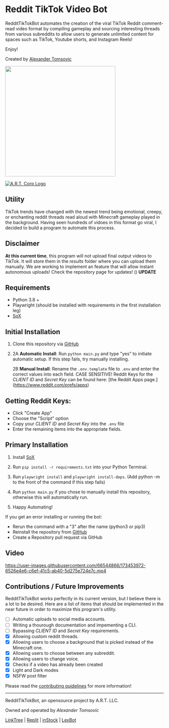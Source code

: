 # Reddit TikTok Video Bot 

RedditTikTokBot automates the creation of the viral TikTok Reddit comment-read video format by compiling gameplay and sourcing interesting threads from various subreddits to allow users to generate unlimited content for spaces such as TikTok, Youtube shorts, and Instagram Reels!  

Enjoy!

Created by [Alexander Tomsovic](https://linktr.ee/alextomsovic)

<a target="_blank" href="https://alextomsovic1.wixsite.com/my-site">
<picture>
  <source media="(prefers-color-scheme: dark)" srcset="https://postimg.cc/s185kMzR">
  <source media="(prefers-color-scheme: light)" srcset="https://postimg.cc/s185kMzR">
  <img src="" width="350">
</picture>

![A.R.T. Corp Logo](https://user-images.githubusercontent.com/84757117/183130684-e6480d86-72d3-467a-972d-19af2bb61f93.jpeg)
</a>

## Utility 

TikTok trends have changed with the newest trend being emotional, creepy, or enchanting reddit threads read aloud with Minecraft gameplay played in the background. 
Having seen hundreds of vidoes in this format go viral, I decided to build a program to automate this process. 

## Disclaimer

**At this current time**, this program will not upload final output videos to TikTok. It will store them in the *results* folder where you can upload them manually. 
We are working to implement an feature that will allow instant autonomous uploads! Check the repository page for updates! () **UPDATE**

## Requirements

- Python 3.8 +
- Playwright (should be installed with requirements in the first installation leg)
- [SoX](https://sourceforge.net/projects/sox/files/sox/)

## Initial Installation 

1. Clone this repository via [GitHub](https://github.com/alexandertomsovic/RedditTikTokBot)

2. 2A **Automatic Install**: Run `python main.py` and type "yes" to initiate automatic setup. 
   If this step fails, try manually installing.

   2B **Manual Install**: Rename the `.env.template` file to `.env` and enter the correct values into each field. CASE SENSITIVE! Reddit Keys for the *CLIENT ID* and *Secret Key* can be found here: [the Reddit Apps page.] (https://www.reddit.com/prefs/apps) 
   

## Getting Reddit Keys:

-  Click "Create App" 
-  Choose the "Script" option
-  Copy your *CLIENT ID* and *Secret Key* into the `.env` file
-  Enter the remaining items into the appropriate fields. 

## Primary Installation

1. Install [SoX](https://sourceforge.net/projects/sox/files/sox/)
   
2. Run `pip install -r requirements.txt` into your Python Terminal.

3. Run `playwright install` and `playwright install-deps`. (Add python -m to the front of the command if this step fails)

4. Run `python main.py` if you chose to manually install this repository, otherwise this will automatically run. 

5. Happy Automating!

If  you get an error installing or running the bot:

-  Rerun the command with a "3" after the name (python3 or pip3)
-  Reinstall the repository from [GitHub](https://github.com/alexandertomsovic/RedditTikTokBot)
- Create a Repository pull request via GitHub

## Video

https://user-images.githubusercontent.com/66544866/173453972-6526e4e6-c6ef-41c5-ab40-5d275e724e7c.mp4

## Contributions / Future Improvements 

RedditTikTokBot works perfectly in its current version, but I believe there is a lot to be desired. Here are a list of items that should be implemented in the near future in order to maximize this program's utility.

- [ ] Automatic uploads to social media accounts.
- [ ] Writing a thourough documentation and impementing a CLI.
- [ ] Bypassing *CLIENT ID* and *Secret Key* requirements. 
- [x] Allowing custom reddit threads. 
- [x] Allowing users to choose a background that is picked instead of the Minecraft one.
- [x] Allowing users to choose between any subreddit.
- [x] Allowing users to change voice.
- [x] Checks if a video has already been created
- [x] Light and Dark modes
- [x] NSFW post filter

Please read the [contributing guidelines](CONTRIBUTING.md) for more information!


------------------------------------------------------------------------------------
RedditTikTokBot, an opensource project by A.R.T. LLC.

Owned and operated by *Alexander Tomsovic*

[LinkTree](https://linktr.ee/alextomsovic) | [Replit](https://replit.com/@alextomsovic) | [inStock](https://instockapp.org) | [LexBot](https://lexbot.org)


